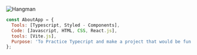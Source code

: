 ![Hangman](https://hangman-game-play.vercel.app/)

```javascript
const AboutApp = {
  Tools: [Typescript, Styled - Components],
  Code: [Javascript, HTML, CSS, React.js],
  tools: [Vite.js],
  Purpose: 'To Practice Typecript and make a project that would be fun.',
};
```
